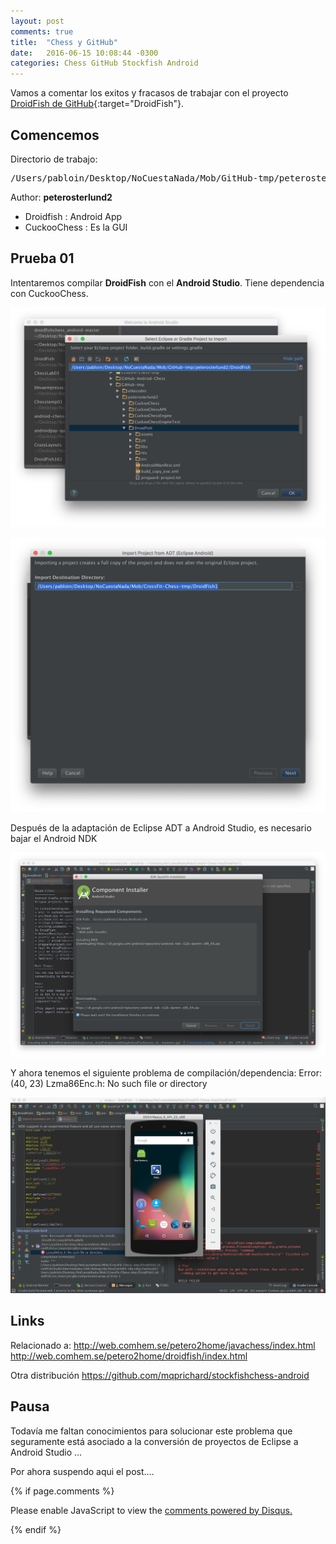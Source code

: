 ```yaml
---
layout: post
comments: true
title:  "Chess y GitHub"
date:   2016-06-15 10:08:44 -0300
categories: Chess GitHub Stockfish Android
---
```

Vamos a comentar los exitos y fracasos de trabajar con el proyecto [DroidFish de GitHub][DroidFish-GitHub]{:target="DroidFish"}.

## Comencemos

Directorio de trabajo:

<pre>
/Users/pabloin/Desktop/NoCuestaNada/Mob/GitHub-tmp/peterosterlund2
</pre>

Author: **peterosterlund2**

-  Droidfish   : Android App
-  CuckooChess : Es la GUI



## Prueba 01

Intentaremos compilar **DroidFish** con el **Android Studio**.
Tiene dependencia con CuckooChess.

![importacion paso1 screenshot](/assets/post_001_droidfish00000.png)


![importacion paso2 screenshot](/assets/post_001_droidfish00001.png)

Después de la adaptación de Eclipse ADT a Android Studio, es necesario bajar el Android NDK

![importacion paso2 screenshot](/assets/post_001_droidfish00002.png)

Y ahora tenemos el siguiente problema de compilación/dependencia:
Error:(40, 23) Lzma86Enc.h: No such file or directory

![importacion paso2 screenshot](/assets/post_001_droidfish00003.png)

## Links

Relacionado a:
http://web.comhem.se/petero2home/javachess/index.html
http://web.comhem.se/petero2home/droidfish/index.html

Otra distribución
https://github.com/mqprichard/stockfishchess-android

[DroidFish-GitHub]: https://github.com/peterosterlund2/droidfish


## Pausa

Todavía me faltan conocimientos para solucionar este problema
que seguramente está asociado a la conversión de proyectos
de Eclipse a Android Studio ...

Por ahora suspendo aqui el post....


{% if page.comments %}

<div id="disqus_thread"></div>
<script>

var disqus_developer = 1;               // Comment out when the site is live


    /**
     *  RECOMMENDED CONFIGURATION VARIABLES: EDIT AND UNCOMMENT THE SECTION BELOW TO INSERT DYNAMIC VALUES FROM YOUR PLATFORM OR CMS.
     *  LEARN WHY DEFINING THESE VARIABLES IS IMPORTANT: https://disqus.com/admin/universalcode/#configuration-variables
     */
    /*
    var disqus_config = function () {
        this.page.url = https://pabloezequiel.github.io;  // Replace PAGE_URL with your page's canonical URL variable
        this.page.identifier = PabloEze";          // Replace PAGE_IDENTIFIER with your page's unique identifier variable
    };
    */

    (function() {  // REQUIRED CONFIGURATION VARIABLE: EDIT THE SHORTNAME BELOW
        var d = document, s = d.createElement('script');

        s.src = '//PabloEze.disqus.com/embed.js';  // IMPORTANT: Replace EXAMPLE with your forum shortname!

        s.setAttribute('data-timestamp', +new Date());
        (d.head || d.body).appendChild(s);
    })();
</script>
<noscript>Please enable JavaScript to view the <a href="https://disqus.com/?ref_noscript" rel="nofollow">comments powered by Disqus.</a></noscript>


{% endif %}
